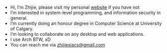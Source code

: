 - Hi, I’m Zhijie, please visit my personal [website](https://www.zhijiexia.dev) if you have not
- I’m interested in system-level programming, and information security in general. 
- I’m currently doing an honour degree in Computer Science at University of Calgary.
- I’m looking to collaborate on any desktop and web applications.
- I use Arch BTW, xD
- You can reach me via zhijiexiacs@gmail.com

<!---
zhijie-os/zhijie-os is a ✨ special ✨ repository because its `README.md` (this file) appears on your GitHub profile.
You can click the Preview link to take a look at your changes.
--->
